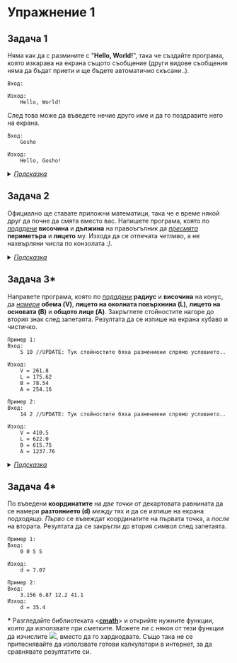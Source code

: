 # Упражнение 1

## Задача 1

Няма как да с размините с "**Hello, World!**", така че създайте програма, която изкарава на екрана същото съобщение (други видове съобщения няма да бъдат приети и ще бъдете автоматично скъсани..).

```
Вход:

Изход: 
    Hello, World! 
```

След това може да въведете нечие друго име и да го поздравите него на екрана.

```
Вход:
    Gosho

Изход: 
    Hello, Gosho! 
```
<details><summary><i><u>Подсказка</u></i></summary>
&nbsp;&nbsp;&nbsp;&nbsp;&nbsp;За въвеждането на името използайте символен низ (string) и го въведете със cin. След това просто изпишете на екрана литералиния низ "Hello, ", след това въведения от вас низ и накрая залепете една удивителна "!" или '!'. Или просто конкатенирайте низовете с '+' и ги изпишете на едно. 
</details>

## Задача 2
Официално ще ставате приложни математици, така че е време някой друг да почне да смята вместо вас. Напишете програма, която по <u>*подадени*</u> **височина** и **дължина** на правоъгълник да <u>*пресмята*</u> **периметъра** и **лицето** му. Изхода да се отпечата *четливо*, а не нахвърляни числа по конзолата *:)*. 
<details><summary><i><u>Подсказка</u></i></summary>
    <p>
    &nbsp;&nbsp;&nbsp;&nbsp;&nbsp;Въведете стойностие в подходящия тип променливи.
    </p>
</details>

## Задача 3*

 Направете програма, която по <u>*подадени*</u> **радиус** и **височина** на конус, да <u>*намери*</u> **обема (V)**, **лицето на околната повърхнина (L)**, **лицето на основата (B)** и **общото лице (A)**. Закръглете стойностите нагоре до втория знак след запетаята. Резултата да се изпише на екрана хубаво и чистичко.


```
Пример 1:
Вход: 
    5 10 //UPDATE: Тук стойностите бяха размениени спрямо условието..

Изход:
    V = 261.8
    L = 175.62
    B = 78.54
    A = 254.16

Пример 2:
Вход:
    14 2 //UPDATE: Тук стойностите бяха размениени спрямо условието..

Изход:
    V = 410.5
    L = 622.0
    B = 615.75
    A = 1237.76
```
<details><summary><i><u>Подсказка</u></i></summary>
    <p>
    &nbsp;&nbsp;&nbsp;&nbsp;&nbsp;Въведете стойностие в <i>подходящия</i> тип променливи. Използвайте функциите <b>sqrt</b> и <b>pow</b> от библиотеката <<b>cmath</b>>, за да можете да коренувате и вдигате на степен(адекватно). Не забравяйте да я добавите с #include, както <<b>iostream</b>>
    </p>
</details>


## Задача 4*

По въведени **координатите** на *две точки* от декартовата равнината да се намери **разтоянието (d)** *между* тях и да се изпише на екрана подходящо. *Първо* се въвеждат координатите на първата точка, а *после* на втората. Резултата да се закръгли до втория символ след запетаята.

```
Пример 1:
Вход:
    0 0 5 5

Изход:
    d = 7.07

Пример 2:
Вход:
    3.156 6.87 12.2 41.1
Изход:
    d = 35.4
```

**\*** Разгледайте библиотеката <**<a href="http://www.cplusplus.com/reference/cmath/">cmath</a>**> и открийте нужните функции, които да използвате при сметките. Можете ли с някоя от тези функции да изчислите <img src="https://latex.codecogs.com/svg.latex?\Large&space;\pi" />, вместо да го хардкодвате. Също така не се притеснявайте да използвате готови калкулатори в интернет, за да сравнявате резултатите си.
